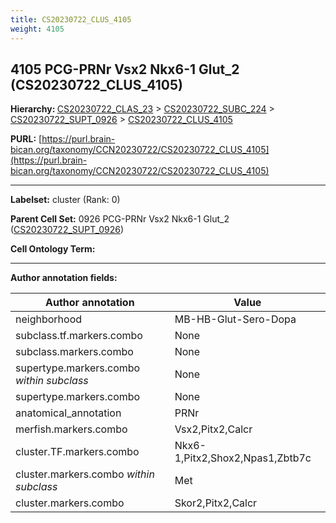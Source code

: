 ```yaml
---
title: CS20230722_CLUS_4105
weight: 4105
---
```

## 4105 PCG-PRNr Vsx2 Nkx6-1 Glut_2 (CS20230722_CLUS_4105)
<b>Hierarchy: </b>
[CS20230722_CLAS_23](../CS20230722_CLAS_23) >
[CS20230722_SUBC_224](../CS20230722_SUBC_224) >
[CS20230722_SUPT_0926](../CS20230722_SUPT_0926) >
[CS20230722_CLUS_4105](../CS20230722_CLUS_4105)

**PURL:** [https://purl.brain-bican.org/taxonomy/CCN20230722/CS20230722_CLUS_4105](https://purl.brain-bican.org/taxonomy/CCN20230722/CS20230722_CLUS_4105)

---


**Labelset:** cluster (Rank: 0)

**Parent Cell Set:** 0926 PCG-PRNr Vsx2 Nkx6-1 Glut_2 ([CS20230722_SUPT_0926](../CS20230722_SUPT_0926))



**Cell Ontology Term:** 

[MARKER GENES.]: #


---

[TRANSFERRED ANNOTATIONS.]: #


[AUTHOR ANNOTATION FIELDS.]: #


**Author annotation fields:**

| Author annotation | Value |
|-------------------|-------|
|neighborhood|MB-HB-Glut-Sero-Dopa|
|subclass.tf.markers.combo|None|
|subclass.markers.combo|None|
|supertype.markers.combo _within subclass_|None|
|supertype.markers.combo|None|
|anatomical_annotation|PRNr|
|merfish.markers.combo|Vsx2,Pitx2,Calcr|
|cluster.TF.markers.combo|Nkx6-1,Pitx2,Shox2,Npas1,Zbtb7c|
|cluster.markers.combo _within subclass_|Met|
|cluster.markers.combo|Skor2,Pitx2,Calcr|
